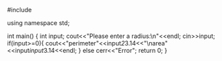 #include <iostream>

using namespace std;

int main()
{
    int input;
    cout<<"Please enter a radius:\n"<<endl;
    cin>>input;
    if(input>=0){
            cout<<"perimeter"<<input*2*3.14<<"\narea"<<input*input*3.14<<endl;
    }
        else
            cerr<<"Error";
    return 0;
}

